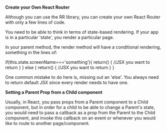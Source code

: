 **Create your Own React Router**

Although you can use the RR library, you can create your own React Router with only a few lines of code.

You need to be able to think in terms of state-based rendering. If your app is in a particular 'state',
you render a particular page. 

In your parent method, the render method will have a conditional rendering, something in the lines of:

if(this.state.screenName==='something'){
  return() {
  //JSX you want to return
}
} else {
  return() {
  //JSX you want to return 
  }
 }
 
One common mistake to do here is, missing out an 'else'. You always need to return default JSX since every render needs to have one.

**Setting a Parent Prop from a Child component**

Usually, in React, you pass props from a Parent component to a Child component, but in order for a child to be able to change a Parent's state, you would need to pass a callback as a prop from the Parent to the Child component, and invoke this callback on an event or whenever you would like to route to another page/component. 
